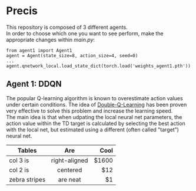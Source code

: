 # Precis
This repository is composed of 3 different agents.  
In order to choose which one you want to see perform, make the appropriate changes within *main.py*:  

```
from agent1 import Agent1
agent = Agent(state_size=8, action_size=4, seed=0)
...
agent.qnetwork_local.load_state_dict(torch.load('weights_agent1.pth'))
```

## Agent 1: DDQN
The popular Q-learning algorithm is known to overestimate action values under certain conditions. The idea of [Double-Q-Learning](https://arxiv.org/abs/1509.06461) has been proven very effective to solve this problem and increase the learning speed.  
The main idea is that when udpating the local neural net parameters, the action value within the TD target is calculated by selecting the best action with the local net, but estimated using a different (often called "target") neural net. 



| Tables        | Are           | Cool  |
| ------------- |:-------------:| -----:|
| col 3 is      | right-aligned | $1600 |
| col 2 is      | centered      |   $12 |
| zebra stripes | are neat      |    $1 |
